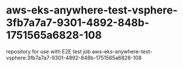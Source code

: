 # aws-eks-anywhere-test-vsphere-3fb7a7a7-9301-4892-848b-1751565a6828-108
repository for use with E2E test job aws-eks-anywhere-test-vsphere:3fb7a7a7-9301-4892-848b-1751565a6828-108
